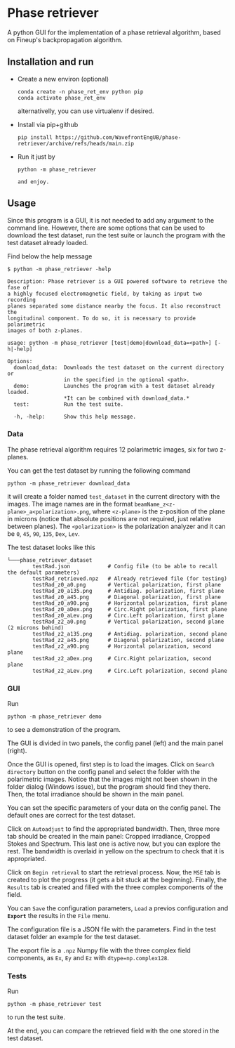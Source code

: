# Phase retriever
A python GUI for the implementation of a phase retrieval algorithm, based on 
Fineup's backpropagation algorithm. 

## Installation and run

* Create a new environ (optional)

    ```
    conda create -n phase_ret_env python pip
    conda activate phase_ret_env
    ```
    alternativelly, you can use virtualenv if desired.


* Install via pip+github

    ```
    pip install https://github.com/WavefrontEngUB/phase-retriever/archive/refs/heads/main.zip
    ```
     
* Run it just by

    ```
    python -m phase_retriever

    and enjoy.

## Usage

Since this program is a GUI, it is not needed to add any argument to the command line.
However, there are some options that can be used to download the test dataset, 
run the test suite or launch the program with the test dataset already loaded.

Find below the help message
```
$ python -m phase_retriever -help

Description: Phase retriever is a GUI powered software to retrieve the fase of 
a highly focused electromagnetic field, by taking as input two recording 
planes separated some distance nearby the focus. It also reconstruct the 
longitudinal component. To do so, it is necessary to provide polarimetric 
images of both z-planes.

usage: python -m phase_retriever [test|demo|download_data=<path>] [-h|-help]

Options:
  download_data:  Downloads the test dataset on the current directory or 
                  in the specified in the optional <path>.
  demo:           Launches the program with a test dataset already loaded. 
                  *It can be combined with download_data.*
  test:           Run the test suite.

  -h, -help:      Show this help message.

```

### Data

The phase retrieval algorithm requires 12 polarimetric images, six for two z-planes.

You can get the test dataset by running the following command
    

    python -m phase_retriever download_data

it will create a folder named `test_dataset` in the current directory with the images.
The image names are in the format `beamName_z<z-plane>_a<polarization>.png`, 
where `<z-plane>` is the z-position of the plane in microns
(notice that absolute positions are not required, just relative between planes).
The `<polarization>` is the polarization analyzer and it can be 
`0`, `45`, `90`, `135`, `Dex`, `Lev`.

The test dataset looks like this
```
└───phase_retriever_dataset
        testRad.json            # Config file (to be able to recall the default parameters)
        testRad_retrieved.npz   # Already retrieved file (for testing)
        testRad_z0_a0.png       # Vertical polarization, first plane
        testRad_z0_a135.png     # Antidiag. polarization, first plane
        testRad_z0_a45.png      # Diagonal polarization, first plane
        testRad_z0_a90.png      # Horizontal polarization, first plane
        testRad_z0_aDex.png     # Circ.Right polarization, first plane
        testRad_z0_aLev.png     # Circ.Left polarization, first plane
        testRad_z2_a0.png       # Vertical polarization, second plane (2 microns behind)
        testRad_z2_a135.png     # Antidiag. polarization, second plane
        testRad_z2_a45.png      # Diagonal polarization, second plane
        testRad_z2_a90.png      # Horizontal polarization, second plane
        testRad_z2_aDex.png     # Circ.Right polarization, second plane
        testRad_z2_aLev.png     # Circ.Left polarization, second plane

```


### GUI

Run

    python -m phase_retriever demo

to see a demonstration of the program.

The GUI is divided in two panels, the config panel (left) and the main panel (right).

Once the GUI is opened, first step is to load the images. Click on `Search directory`
button on the config panel and select the folder with the polarimetric images.
Notice that the images might not been shown in the folder dialog (Windows issue), 
but the program should find they there.
Then, the total irradiance should be shown in the main panel.

You can set the specific parameters of your data on the config panel.
The default ones are correct for the test dataset.

Click on `Autoadjust` to find the appropriated bandwidth.
Then, three more tab should be created in the main panel: Cropped irradiance, 
Cropped Stokes and Spectrum. This last one is active now, but you can explore the rest.
The bandwidth is overlaid in yellow on the spectrum to check that it is appropriated.

Click on `Begin retrieval` to start the retrieval process.
Now, the `MSE` tab is created to plot the progress (it gets a bit stuck at the beginning).
Finally, the `Results` tab is created and filled with the three complex components 
of the field.

You can `Save` the configuration parameters, `Load` a previos configuration and 
**`Export`** the results in the `File` menu.

The configuration file is a JSON file with the parameters.
Find in the test dataset folder an example for the test dataset.

The export file is a `.npz`  Numpy file with the three complex field components,
as `Ex`, `Ey` and `Ez` with `dtype=np.complex128`.


### Tests

Run

    python -m phase_retriever test

to run the test suite.

At the end, you can compare the retrieved field with the one stored in the test dataset.
